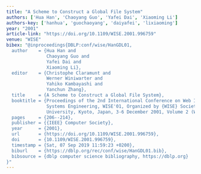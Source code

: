 ```yaml
---
title: "A Scheme to Construct a Global File System"
authors: ['Hua Han', 'Chaoyang Guo', 'Yafei Dai', 'Xiaoming Li']
authors-key: ['hanhua', 'guochaoyang', 'daiyafei', 'lixiaoming']
year: "2001"
article-link: "https://doi.org/10.1109/WISE.2001.996759"
venue: "WISE"
bibex: "@inproceedings{DBLP:conf/wise/HanGDL01,
  author    = {Hua Han and
               Chaoyang Guo and
               Yafei Dai and
               Xiaoming Li},
  editor    = {Christophe Claramunt and
               Werner Winiwarter and
               Yahiko Kambayashi and
               Yanchun Zhang},
  title     = {A Scheme to Construct a Global File System},
  booktitle = {Proceedings of the 2nd International Conference on Web Information
               Systems Engineering, WISE'01, Organized by {WISE} Society and Kyoto
               University, Kyoto, Japan, 3-6 December 2001, Volume 2 (Workshops)},
  pages     = {206--214},
  publisher = {{IEEE} Computer Society},
  year      = {2001},
  url       = {https://doi.org/10.1109/WISE.2001.996759},
  doi       = {10.1109/WISE.2001.996759},
  timestamp = {Sat, 07 Sep 2019 11:59:23 +0200},
  biburl    = {https://dblp.org/rec/conf/wise/HanGDL01.bib},
  bibsource = {dblp computer science bibliography, https://dblp.org}
}"
---
```

